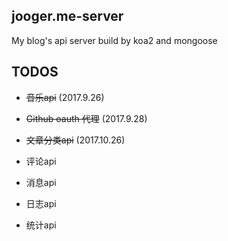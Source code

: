 ## jooger.me-server

My blog's api server build by koa2 and mongoose

## TODOS

* ~~音乐api~~ (2017.9.26)

* ~~Github oauth 代理~~ (2017.9.28)

* ~~文章分类api~~ (2017.10.26)

* 评论api

* 消息api

* 日志api

* 统计api
